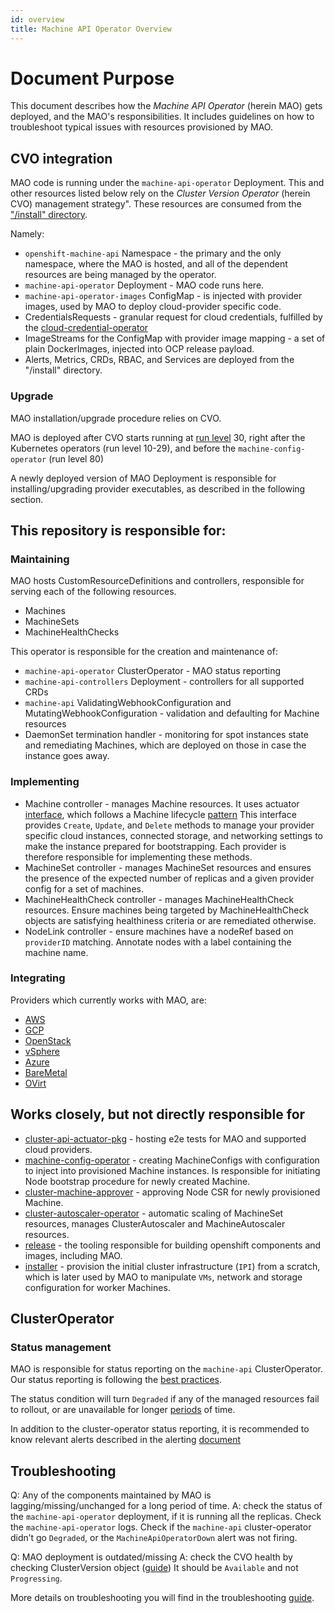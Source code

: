 ```yaml
---
id: overview
title: Machine API Operator Overview
---
```

# Document Purpose

This document describes how the *Machine API Operator* (herein MAO) gets deployed, and the MAO's responsibilities. It includes guidelines on how to troubleshoot typical issues with resources provisioned by MAO.

## CVO integration

MAO code is running under the `machine-api-operator` Deployment. This and other resources listed below rely on the *Cluster Version Operator* (herein CVO) management strategy". These resources are consumed from the ["/install" directory]( https://github.com/openshift/machine-api-operator/tree/master/install).

Namely:
- `openshift-machine-api` Namespace - the primary and the only namespace, where the MAO is hosted, and all of the dependent resources are being managed by the operator.
- `machine-api-operator` Deployment - MAO code runs here.
- `machine-api-operator-images` ConfigMap - is injected with provider images, used by MAO to deploy cloud-provider specific code.
- CredentialsRequests - granular request for cloud credentials, fulfilled by the [cloud-credential-operator](https://github.com/openshift/cloud-credential-operator)
- ImageStreams for the ConfigMap with provider image mapping - a set of plain DockerImages, injected into OCP release payload.
- Alerts, Metrics, CRDs, RBAC, and Services are deployed from the "/install" directory.

### Upgrade

MAO installation/upgrade procedure relies on CVO. 

MAO is deployed after CVO starts running at [run level](https://github.com/openshift/cluster-version-operator/blob/master/docs/dev/operators.md#how-do-i-get-added-as-a-special-run-level) 30, right after the Kubernetes operators (run level 10-29), and before the `machine-config-operator` (run level 80)

A newly deployed version of MAO Deployment is responsible for installing/upgrading provider executables, as described in the following section.

## This repository is responsible for:

### Maintaining

MAO hosts CustomResourceDefinitions and controllers, responsible for serving each of the following resources.
- Machines
- MachineSets
- MachineHealthChecks

This operator is responsible for the creation and maintenance of:
- `machine-api-operator` ClusterOperator - MAO status reporting
- `machine-api-controllers` Deployment - controllers for all supported CRDs
- `machine-api` ValidatingWebhookConfiguration and MutatingWebhookConfiguration - validation and defaulting for Machine resources
- DaemonSet termination handler - monitoring for spot instances state and remediating Machines, which are deployed on those in case the instance goes away.

### Implementing

- Machine controller - manages Machine resources. It uses actuator [interface](https://github.com/openshift/machine-api-operator/blob/master/pkg/controller/machine/actuator.go#), which follows a Machine lifecycle [pattern](https://github.com/openshift/enhancements/blob/master/enhancements/machine-api/machine-instance-lifecycle.md) This interface provides `Create`, `Update`, and `Delete` methods to manage your provider specific cloud instances, connected storage, and networking settings to make the instance prepared for bootstrapping. Each provider is therefore responsible for implementing these methods.
- MachineSet controller - manages MachineSet resources and ensures the presence of the expected number of replicas and a given provider config for a set of machines.
- MachineHealthCheck controller - manages MachineHealthCheck resources. Ensure machines being targeted by MachineHealthCheck objects are satisfying healthiness criteria or are remediated otherwise.
- NodeLink controller - ensure machines have a nodeRef based on `providerID` matching. Annotate nodes with a label containing the machine name.

### Integrating 

Providers which currently works with MAO, are:
- [AWS](https://github.com/openshift/cluster-api-provider-aws)
- [GCP](https://github.com/openshift/cluster-api-provider-gcp/)
- [OpenStack](https://github.com/openshift/cluster-api-provider-openstack/)
- [vSphere](https://github.com/openshift/machine-api-operator/tree/master/pkg/controller/vsphere)
- [Azure](https://github.com/openshift/cluster-api-provider-azure)
- [BareMetal](https://github.com/openshift/cluster-api-provider-baremetal/)
- [OVirt](https://github.com/openshift/cluster-api-provider-ovirt)

## Works closely, but not directly responsible for

- [cluster-api-actuator-pkg](https://github.com/openshift/cluster-api-actuator-pkg/) - hosting e2e tests for MAO and supported cloud providers.
- [machine-config-operator](https://github.com/openshift/machine-config-operator) - creating MachineConfigs with configuration to inject into provisioned Machine instances. Is responsible for initiating Node bootstrap procedure for newly created Machine.
- [cluster-machine-approver](https://github.com/openshift/cluster-machine-approver) - approving Node CSR for newly provisioned Machine.
- [cluster-autoscaler-operator](https://github.com/openshift/cluster-autoscaler-operator) - automatic scaling of MachineSet resources, manages ClusterAutoscaler and MachineAutoscaler resources.
- [release](https://github.com/openshift/release) - the tooling responsible for building openshift components and images, including MAO.
- [installer](https://github.com/openshift/installer) - provision the initial cluster infrastructure (`IPI`) from a scratch, which is later used by MAO to manipulate `VMs`, network and storage configuration for worker Machines.

## ClusterOperator

### Status management

MAO is responsible for status reporting on the `machine-api` ClusterOperator. Our status reporting  is following the [best practices](https://github.com/openshift/cluster-version-operator/blob/master/docs/dev/clusteroperator.md#conditions).

The status condition will turn `Degraded` if any of the managed resources fail to rollout, or are unavailable for longer [periods](https://github.com/openshift/machine-api-operator/blob/master/pkg/operator/sync.go#L31-L34) of time.

In addition to the cluster-operator status reporting, it is recommended to know relevant alerts described in the alerting [document](https://github.com/openshift/machine-api-operator/blob/master/docs/user/Alerts.md)

## Troubleshooting

Q: Any of the components maintained by MAO is lagging/missing/unchanged for a long period of time.
A: check the status of the `machine-api-operator` deployment, if it is running all the replicas. Check the `machine-api-operator` logs. Check if the `machine-api` cluster-operator didn’t go `Degraded`, or the `MachineApiOperatorDown` alert was not firing. 

Q: MAO deployment is outdated/missing
A: check the CVO health by checking ClusterVersion object ([guide](https://github.com/openshift/cluster-version-operator/blob/master/docs/user/status.md)) It should be `Available` and not `Progressing`.

More details on troubleshooting you will find in the troubleshooting [guide](https://github.com/openshift/machine-api-operator/blob/master/docs/user/TroubleShooting.md).
